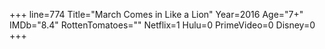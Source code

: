 +++
line=774
Title="March Comes in Like a Lion"
Year=2016
Age="7+"
IMDb="8.4"
RottenTomatoes=""
Netflix=1
Hulu=0
PrimeVideo=0
Disney=0
+++

